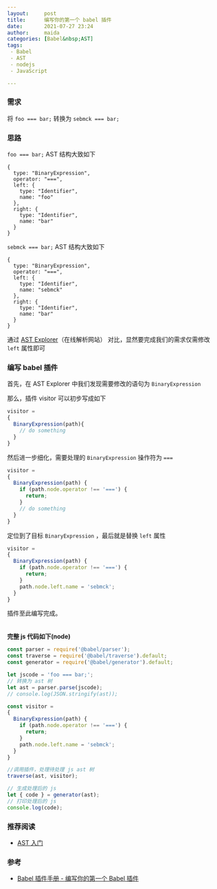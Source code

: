 ```yaml
---
layout:     post  
title:      编写你的第一个 babel 插件 
date:       2021-07-27 23:24   
author:     maida  
categories: [Babel&nbsp;AST]  
tags:  
 - Babel
 - AST
 - nodejs
 - JavaScript

---
```



### 需求
将 `foo === bar;` 转换为 `sebmck === bar;`

### 思路
`foo === bar;` AST 结构大致如下
```text
{
  type: "BinaryExpression",
  operator: "===",
  left: {
    type: "Identifier",
    name: "foo"
  },
  right: {
    type: "Identifier",
    name: "bar"
  }
}
```

`sebmck === bar;` AST 结构大致如下
```text
{
  type: "BinaryExpression",
  operator: "===",
  left: {
    type: "Identifier",
    name: "sebmck"
  },
  right: {
    type: "Identifier",
    name: "bar"
  }
}
```
通过 [AST Explorer](https://astexplorer.net/)（在线解析网站） 对比，显然要完成我们的需求仅需修改 `left` 属性即可

### 编写 babel 插件
首先，在 AST Explorer 中我们发现需要修改的语句为 `BinaryExpression`  

那么，插件 visitor 可以初步写成如下  
```javascript
visitor = 
{
  BinaryExpression(path){
    // do something
  }
}
```

然后进一步细化，需要处理的 `BinaryExpression` 操作符为 `===`  
```javascript
visitor =
{
  BinaryExpression(path) {
    if (path.node.operator !== '===') {
      return;
    }
    // do something
  }
}
```

定位到了目标  `BinaryExpression` ，最后就是替换 `left` 属性  
```javascript
visitor =
{
  BinaryExpression(path) {
    if (path.node.operator !== '===') {
      return;
    }
    path.node.left.name = 'sebmck';
  }
}
```
插件至此编写完成。  
<br>
<br>
**完整 js 代码如下(node)**  
```javascript
const parser = require('@babel/parser');
const traverse = require('@babel/traverse').default;
const generator = require('@babel/generator').default;

let jscode = 'foo === bar;';
// 转换为 ast 树
let ast = parser.parse(jscode);
// console.log(JSON.stringify(ast));

const visitor =
{
  BinaryExpression(path) {
    if (path.node.operator !== '===') {
      return;
    }
    path.node.left.name = 'sebmck';
  }
}

//调用插件，处理待处理 js ast 树
traverse(ast, visitor);

// 生成处理后的 js
let { code } = generator(ast);
// 打印处理后的 js
console.log(code);
```


### 推荐阅读
- [AST 入门](/2021/07/27/AST入门.html)

### 参考
- [Babel 插件手册 - 编写你的第一个 Babel 插件](https://github.com/jamiebuilds/babel-handbook/blob/master/translations/zh-Hans/plugin-handbook.md#%E7%BC%96%E5%86%99%E4%BD%A0%E7%9A%84%E7%AC%AC%E4%B8%80%E4%B8%AA-babel-%E6%8F%92%E4%BB%B6)